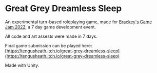 # Great Grey Dreamless Sleep

An experimental turn-based roleplaying game, made for [Brackey's Game Jam 2022](https://itch.io/jam/brackeys-7), a 7 day game development event.

All code and art assests were made in 7 days. 

Final game submission can be played here: [https://tengusheath.itch.io/great-grey-dreamless-sleep](https://tengusheath.itch.io/great-grey-dreamless-sleep)

Made with Unity.
